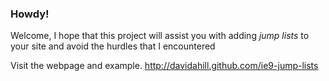 <h3>Howdy!</h3>

<p>Welcome, I hope that this project will assist you with adding <em>jump lists</em> to your site and avoid
the hurdles that I encountered</p>

<p>Visit the webpage and example. <a href="http://davidahill.github.com/ie9-jump-lists">http://davidahill.github.com/ie9-jump-lists</a></p>
